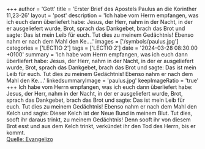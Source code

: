 +++
author = 'Gott'
title = 'Erster Brief des Apostels Paulus an die Korinther 11,23-26'
layout = 'post'
description = 'Ich habe vom Herrn empfangen, was ich euch dann überliefert habe: Jesus, der Herr, nahm in der Nacht, in der er ausgeliefert wurde, Brot, sprach das Dankgebet, brach das Brot und sagte: Das ist mein Leib für euch. Tut dies zu meinem Gedächtnis! Ebenso nahm er nach dem Mahl den Ke....'
images = ['/symbols/paulus.jpg']
categories = ['LECTIO 2']
tags = ['LECTIO 2']
date = '2024-03-28 08:30:00 +0100'
summary = 'Ich habe vom Herrn empfangen, was ich euch dann überliefert habe: Jesus, der Herr, nahm in der Nacht, in der er ausgeliefert wurde, Brot, sprach das Dankgebet, brach das Brot und sagte: Das ist mein Leib für euch. Tut dies zu meinem Gedächtnis! Ebenso nahm er nach dem Mahl den Ke....'
linkedsummaryImage = 'paulus.jpg'
keepImageRatio = 'true'
+++
Ich habe vom Herrn empfangen, was ich euch dann überliefert habe: Jesus, der Herr, nahm in der Nacht, in der er ausgeliefert wurde, Brot,
sprach das Dankgebet, brach das Brot und sagte: Das ist mein Leib für euch. Tut dies zu meinem Gedächtnis!
Ebenso nahm er nach dem Mahl den Kelch und sagte: Dieser Kelch ist der Neue Bund in meinem Blut.<!--more--> Tut dies, sooft ihr daraus trinkt, zu meinem Gedächtnis!
Denn sooft ihr von diesem Brot esst und aus dem Kelch trinkt, verkündet ihr den Tod des Herrn, bis er kommt.<br> [Quelle: Evangelizo](https://evangeliumtagfuertag.org/DE/gospel)
